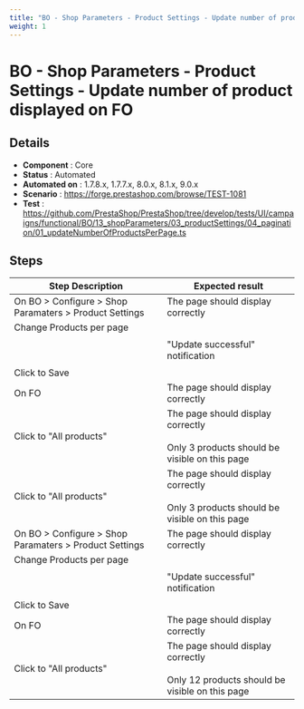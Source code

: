 ```yaml
---
title: "BO - Shop Parameters - Product Settings - Update number of product displayed on FO"
weight: 1
---
```


# BO - Shop Parameters - Product Settings - Update number of product displayed on FO
## Details
* **Component** : Core
* **Status** : Automated
* **Automated on** : 1.7.8.x, 1.7.7.x, 8.0.x, 8.1.x, 9.0.x
* **Scenario** : https://forge.prestashop.com/browse/TEST-1081
* **Test** : https://github.com/PrestaShop/PrestaShop/tree/develop/tests/UI/campaigns/functional/BO/13_shopParameters/03_productSettings/04_pagination/01_updateNumberOfProductsPerPage.ts

## Steps
| Step Description | Expected result |
| ----- | ----- |
| On BO > Configure > Shop Paramaters > Product Settings | The page should display correctly |
| Change Products per page<br><br> <br><br>Click to Save | "Update successful" notification |
| On FO | The page should display correctly |
| Click to "All products" | The page should display correctly<br><br>Only 3 products should be visible on this page |
| Click to "All products" | The page should display correctly<br><br>Only 3 products should be visible on this page |
| On BO > Configure > Shop Paramaters > Product Settings | The page should display correctly |
| Change Products per page<br><br> <br><br>Click to Save | "Update successful" notification |
| On FO | The page should display correctly |
| Click to "All products" | The page should display correctly<br><br>Only 12 products should be visible on this page |
